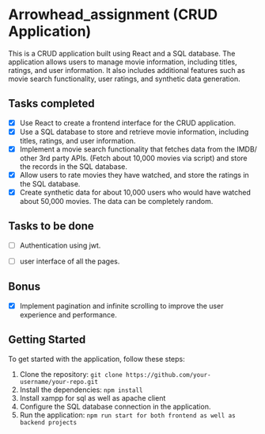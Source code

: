 # Arrowhead_assignment (CRUD Application)


This is a CRUD application built using React and a SQL database. The application allows users to manage movie information, including titles, ratings, and user information. It also includes additional features such as movie search functionality, user ratings, and synthetic data generation.

## Tasks completed

- [x] Use React to create a frontend interface for the CRUD application.
- [x] Use a SQL database to store and retrieve movie information, including titles, ratings, and user information.
- [x] Implement a movie search functionality that fetches data from the IMDB/ other 3rd party APIs. (Fetch about 10,000 movies via script) and store the records in the SQL database.
- [x] Allow users to rate movies they have watched, and store the ratings in the SQL database.
- [x] Create synthetic data for about 10,000 users who would have watched about 50,000 movies. The data can be completely random.

## Tasks to be done
- [ ] Authentication using jwt.
- [ ] user interface of all the pages.
      



## Bonus

- [x] Implement pagination and infinite scrolling to improve the user experience and performance.

## Getting Started

To get started with the application, follow these steps:

1. Clone the repository: `git clone https://github.com/your-username/your-repo.git`
2. Install the dependencies: `npm install`
3. Install xampp for sql as well as apache client
6. Configure the SQL database connection in the application.
7. Run the application: `npm run start for both frontend as well as backend projects`

